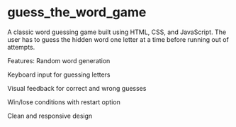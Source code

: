 # guess_the_word_game

A classic word guessing game built using HTML, CSS, and JavaScript. The user has to guess the hidden word one letter at a time before running out of attempts.

Features:
Random word generation

Keyboard input for guessing letters

Visual feedback for correct and wrong guesses

Win/lose conditions with restart option

Clean and responsive design
